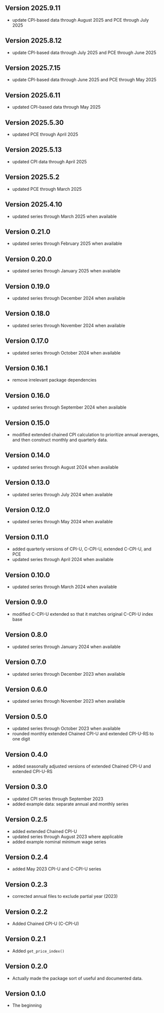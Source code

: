 ## Version 2025.9.11
* update CPI-based data through August 2025 and PCE through July 2025

## Version 2025.8.12
* update CPI-based data through July 2025 and PCE through June 2025

## Version 2025.7.15
* update CPI-based data through June 2025 and PCE through May 2025

## Version 2025.6.11
* updated CPI-based data through May 2025

## Version 2025.5.30
* updated PCE through April 2025

## Version 2025.5.13
* updated CPI data through April 2025

## Version 2025.5.2
* updated PCE through March 2025

## Version 2025.4.10
* updated series through March 2025 when available

## Version 0.21.0
* updated series through February 2025 when available

## Version 0.20.0
* updated series through January 2025 when available

## Version 0.19.0
* updated series through December 2024 when available

## Version 0.18.0
* updated series through November 2024 when available

## Version 0.17.0
* updated series through October 2024 when available

## Version 0.16.1
* remove irrelevant package dependencies

## Version 0.16.0
* updated series through September 2024 when available

## Version 0.15.0
* modified extended chained CPI calculation to prioritize annual averages, and then construct monthly and quarterly data.

## Version 0.14.0
* updated series through August 2024 when available

## Version 0.13.0
* updated series through July 2024 when available

## Version 0.12.0
* updated series through May 2024 when available

## Version 0.11.0
* added quarterly versions of CPI-U, C-CPI-U, extended C-CPI-U, and PCE 
* updated series through April 2024 when available

## Version 0.10.0
* updated series through March 2024 when available

## Version 0.9.0
* modified C-CPI-U extended so that it matches original C-CPI-U index base

## Version 0.8.0
* updated series through January 2024 when available

## Version 0.7.0
* updated series through December 2023 when available

## Version 0.6.0
* updated series through November 2023 when available

## Version 0.5.0
* updated series through October 2023 when available
* rounded monthly extended Chained CPI-U and extended CPI-U-RS to one digit

## Version 0.4.0
* added seasonally adjusted versions of extended Chained CPI-U and extended CPI-U-RS

## Version 0.3.0
* updated CPI series through September 2023
* added example data: separate annual and monthly series

## Version 0.2.5
* added extended Chained CPI-U
* updated series through August 2023 where applicable
* added example nominal minimum wage series

## Version 0.2.4
* added May 2023 CPI-U and C-CPI-U series

## Version 0.2.3
* corrected annual files to exclude partial year (2023)

## Version 0.2.2
* Added Chained CPI-U (C-CPI-U)

## Version 0.2.1
* Added `get_price_index()`

## Version 0.2.0
* Actually made the package sort of useful and documented data.

## Version 0.1.0
* The beginning
